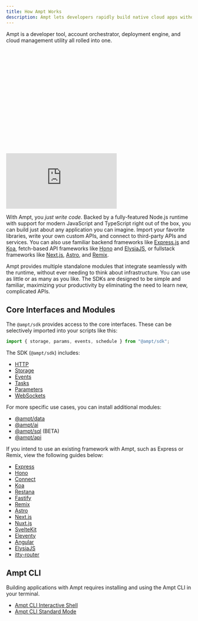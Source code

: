 ```yaml
---
title: How Ampt Works
description: Ampt lets developers rapidly build native cloud apps without complicated configs or struggling with infrastructure.
---
```


Ampt is a developer tool, account orchestrator, deployment engine, and cloud management utility all rolled into one.

<div class="relative" style="padding-top: 56.25%">
  <iframe class="absolute inset-0 w-full h-full" src="https://www.youtube.com/embed/OEgTGqZ1a70" title="Ampt: Revolutionize Your Cloud Development Workflows" frameborder="0" allow="accelerometer; autoplay; clipboard-write; encrypted-media; gyroscope; picture-in-picture; web-share" allowfullscreen></iframe>
</div>

With Ampt, you _just write code_. Backed by a fully-featured Node.js runtime with support for modern JavaScript and TypeScript right out of the box, you can build just about any application you can imagine. Import your favorite libraries, write your own custom APIs, and connect to third-party APIs and services. You can also use familiar backend frameworks like [Express.js](/docs/frameworks/node-based/#express.js) and [Koa](/docs/frameworks/node-based#koa), fetch-based API frameworks like [Hono](/docs/frameworks/fetch-based/#hono) and [ElysiaJS](/docs/frameworks/fetch-based/#elysiajs), or fullstack frameworks like [Next.js](/docs/frameworks/next/), [Astro](/docs/frameworks/astro/), and [Remix](/docs/frameworks/remix/).

Ampt provides multiple standalone modules that integrate seamlessly with the runtime, without ever needing to think about infrastructure. You can use as little or as many as you like. The SDKs are designed to be simple and familiar, maximizing your productivity by eliminating the need to learn new, complicated APIs.

## Core Interfaces and Modules

The `@ampt/sdk` provides access to the core interfaces. These can be selectively imported into your scripts like this:

```javascript header=false
import { storage, params, events, schedule } from "@ampt/sdk";
```

The SDK (`@ampt/sdk`) includes:

- [HTTP](/docs/http/)
- [Storage](/docs/storage/)
- [Events](/docs/events/)
- [Tasks](/docs/tasks/)
- [Parameters](/docs/parameters)
- [WebSockets](/docs/websockets)

For more specific use cases, you can install additional modules:

- [@ampt/data](/docs/data/)
- [@ampt/ai](/docs/ai/)
- [@ampt/sql](/docs/sql/) (BETA)
- [@ampt/api](/docs/api/)

If you intend to use an existing framework with Ampt, such as Express or Remix, view the following guides below:

- [Express](/docs/frameworks/node-based/#express.js)
- [Hono](/docs/frameworks/fetch-based/#hono)
- [Connect](/docs/frameworks/node-based/#connect)
- [Koa](/docs/frameworks/node-based/#koa)
- [Restana](/docs/frameworks/node-based/#restana)
- [Fastify](/docs/frameworks/node-based/#fastify)
- [Remix](/docs/frameworks/remix/)
- [Astro](/docs/frameworks/astro/)
- [Next.js](/docs/frameworks/next/)
- [Nuxt.js](/docs/frameworks/nuxt/)
- [SvelteKit](/docs/frameworks/sveltekit/)
- [Eleventy](/docs/frameworks/eleventy/)
- [Angular](/docs/frameworks/angular/)
- [ElysiaJS](/docs/frameworks/fetch-based/#elysiajs)
- [itty-router](/docs/frameworks/fetch-based/#itty-router)

## Ampt CLI

Building applications with Ampt requires installing and using the Ampt CLI in your terminal.

- [Ampt CLI Interactive Shell](/docs/cli-interactive-shell)
- [Ampt CLI Standard Mode](/docs/cli-standard-mode)
